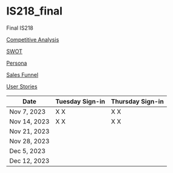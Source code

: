 # IS218_final
Final IS218

[Competitive Analysis](markups/competitive_analysis.md)

[SWOT](markups/swot.md)

[Persona](markups/persona.md)

[Sales Funnel](markups/sales_funnel.md)

[User Stories](markups/user_stories.md)


| Date       | Tuesday Sign-in | Thursday Sign-in |
|------------|-----------------|------------------|
| Nov 7, 2023|  X   X          |  X     X         |
| Nov 14, 2023| X   X          |  X     X         |
| Nov 21, 2023|                |                  |
| Nov 28, 2023|                |                  |
| Dec 5, 2023 |                |                  |
| Dec 12, 2023|                |                  | 
